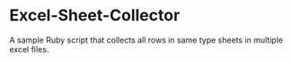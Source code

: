 # Excel-Sheet-Collector

A sample Ruby script that collects all rows in same type sheets in multiple excel files.
